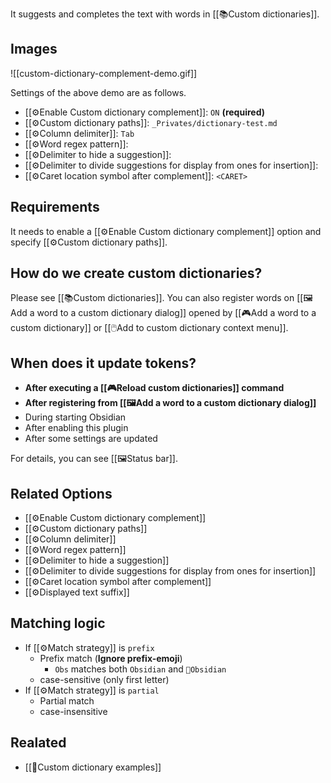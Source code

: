 It suggests and completes the text with words in [[📚Custom dictionaries]].

## Images

![[custom-dictionary-complement-demo.gif]]

Settings of the above demo are as follows.

- [[⚙️Enable Custom dictionary complement]]: `ON` **(required)**
- [[⚙️Custom dictionary paths]]: `_Privates/dictionary-test.md`
- [[⚙️Column delimiter]]: `Tab`
- [[⚙️Word regex pattern]]: 
- [[⚙️Delimiter to hide a suggestion]]:
- [[⚙️Delimiter to divide suggestions for display from ones for insertion]]:
- [[⚙️Caret location symbol after complement]]: `<CARET>`

## Requirements

It needs to enable a [[⚙️Enable Custom dictionary complement]] option and specify [[⚙️Custom dictionary paths]].

## How do we create custom dictionaries?

Please see [[📚Custom dictionaries]]. You can also register words on [[🖼️Add a word to a custom dictionary dialog]] opened by [[🎮Add a word to a custom dictionary]] or [[🖱️Add to custom dictionary context menu]].

## When does it update tokens?

- **After executing a [[🎮Reload custom dictionaries]] command**
- **After registering from [[🖼️Add a word to a custom dictionary dialog]]**
- During starting Obsidian
- After enabling this plugin
- After some settings are updated

For details, you can see [[🖼️Status bar]].

## Related Options

- [[⚙️Enable Custom dictionary complement]]
- [[⚙️Custom dictionary paths]]
- [[⚙️Column delimiter]]
- [[⚙️Word regex pattern]]
- [[⚙️Delimiter to hide a suggestion]]
- [[⚙️Delimiter to divide suggestions for display from ones for insertion]]
- [[⚙️Caret location symbol after complement]]
- [[⚙️Displayed text suffix]]

## Matching logic

- If [[⚙️Match strategy]] is `prefix`
	- Prefix match (**Ignore prefix-emoji**)
		- `Obs` matches both `Obsidian` and `💎Obsidian`
	- case-sensitive (only first letter)
- If [[⚙️Match strategy]] is `partial`
	- Partial match
	- case-insensitive

## Realated

- [[📓Custom dictionary examples]]
